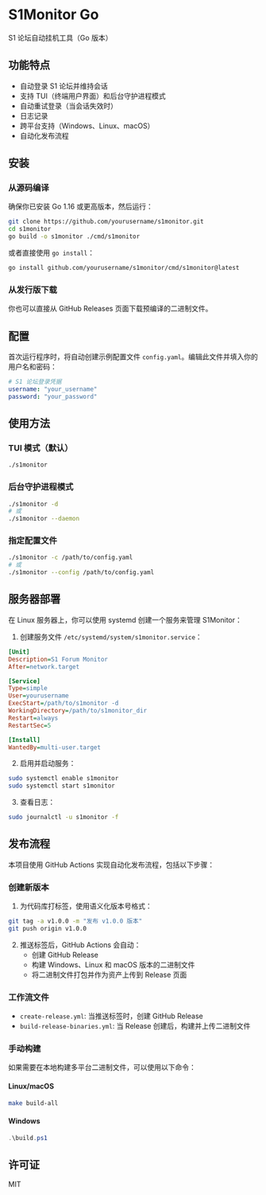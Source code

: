 # S1Monitor Go

S1 论坛自动挂机工具（Go 版本）

## 功能特点

- 自动登录 S1 论坛并维持会话
- 支持 TUI（终端用户界面）和后台守护进程模式
- 自动重试登录（当会话失效时）
- 日志记录
- 跨平台支持（Windows、Linux、macOS）
- 自动化发布流程

## 安装

### 从源码编译

确保你已安装 Go 1.16 或更高版本，然后运行：

```bash
git clone https://github.com/yourusername/s1monitor.git
cd s1monitor
go build -o s1monitor ./cmd/s1monitor
```

或者直接使用 `go install`：

```bash
go install github.com/yourusername/s1monitor/cmd/s1monitor@latest
```

### 从发行版下载

你也可以直接从 GitHub Releases 页面下载预编译的二进制文件。

## 配置

首次运行程序时，将自动创建示例配置文件 `config.yaml`。编辑此文件并填入你的用户名和密码：

```yaml
# S1 论坛登录凭据
username: "your_username"
password: "your_password"
```

## 使用方法

### TUI 模式（默认）

```bash
./s1monitor
```

### 后台守护进程模式

```bash
./s1monitor -d
# 或
./s1monitor --daemon
```

### 指定配置文件

```bash
./s1monitor -c /path/to/config.yaml
# 或
./s1monitor --config /path/to/config.yaml
```

## 服务器部署

在 Linux 服务器上，你可以使用 systemd 创建一个服务来管理 S1Monitor：

1. 创建服务文件 `/etc/systemd/system/s1monitor.service`：

```ini
[Unit]
Description=S1 Forum Monitor
After=network.target

[Service]
Type=simple
User=yourusername
ExecStart=/path/to/s1monitor -d
WorkingDirectory=/path/to/s1monitor_dir
Restart=always
RestartSec=5

[Install]
WantedBy=multi-user.target
```

2. 启用并启动服务：

```bash
sudo systemctl enable s1monitor
sudo systemctl start s1monitor
```

3. 查看日志：

```bash
sudo journalctl -u s1monitor -f
```

## 发布流程

本项目使用 GitHub Actions 实现自动化发布流程，包括以下步骤：

### 创建新版本

1. 为代码库打标签，使用语义化版本号格式：

```bash
git tag -a v1.0.0 -m "发布 v1.0.0 版本"
git push origin v1.0.0
```

2. 推送标签后，GitHub Actions 会自动：
   - 创建 GitHub Release
   - 构建 Windows、Linux 和 macOS 版本的二进制文件
   - 将二进制文件打包并作为资产上传到 Release 页面

### 工作流文件

- `create-release.yml`: 当推送标签时，创建 GitHub Release
- `build-release-binaries.yml`: 当 Release 创建后，构建并上传二进制文件

### 手动构建

如果需要在本地构建多平台二进制文件，可以使用以下命令：

#### Linux/macOS

```bash
make build-all
```

#### Windows

```powershell
.\build.ps1
```

## 许可证

MIT
